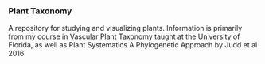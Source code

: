 ### Plant Taxonomy  
A repository for studying and visualizing plants. Information is primarily from my course in Vascular Plant Taxonomy taught at the University of Florida, as well as Plant Systematics A Phylogenetic Approach by Judd et al 2016
